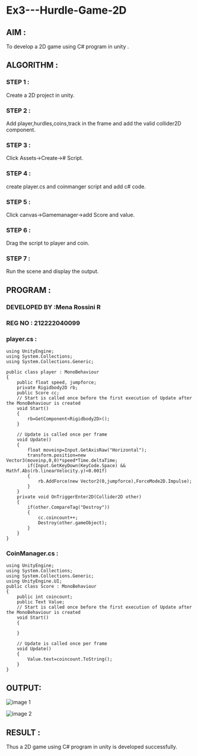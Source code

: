 # Ex3---Hurdle-Game-2D

## AIM :

To develop a 2D game using C# program in unity .

## ALGORITHM :

### STEP 1 :

Create a 2D project in unity.

### STEP 2 :

Add player,hurdles,coins,track in the frame and add the valid collider2D component.

### STEP 3 :

Click Assets->Create-># Script.

### STEP 4 :

create player.cs and coinmanger script and add c# code.

### STEP 5 :

Click canvas->Gamemanager->add Score and value.

### STEP 6 :

Drag the script to player and coin.

### STEP 7 :

Run the scene and display the output.

## PROGRAM :

### DEVELOPED BY :Mena Rossini R
### REG NO : 212222040099

### player.cs :
```
using UnityEngine;
using System.Collections;
using System.Collections.Generic;

public class player : MonoBehaviour
{
    public float speed, jumpforce;
    private Rigidbody2D rb;
    public Score cc;
    // Start is called once before the first execution of Update after the MonoBehaviour is created
    void Start()
    {
        rb=GetComponent<Rigidbody2D>();
    }

    // Update is called once per frame
    void Update()
    {
        float moveinp=Input.GetAxisRaw("Horizontal");
        transform.position=new Vector3(moveinp,0,0)*speed*Time.deltaTime;
        if(Input.GetKeyDown(KeyCode.Space) && Mathf.Abs(rb.linearVelocity.y)<0.001f)
        {
            rb.AddForce(new Vector2(0,jumpforce),ForceMode2D.Impulse);
        }
    }
    private void OnTriggerEnter2D(Collider2D other)
    {
        if(other.CompareTag("Destroy"))
        {
            cc.coincount++;
            Destroy(other.gameObject);
        }
    }
}

```
### CoinManager.cs :
```
using UnityEngine;
using System.Collections;
using System.Collections.Generic;
using UnityEngine.UI;
public class Score : MonoBehaviour
{
    public int coincount;
    public Text Value;
    // Start is called once before the first execution of Update after the MonoBehaviour is created
    void Start()
    {
        
    }

    // Update is called once per frame
    void Update()
    {
        Value.text=coincount.ToString();
    }
}

```



## OUTPUT:
![image 1](https://github.com/user-attachments/assets/cec02145-e83c-465d-909e-ae8639227355)

![image 2](https://github.com/user-attachments/assets/ebb0c6b7-0d94-4ba9-ab24-ccd348b7a607)


## RESULT :

Thus a 2D game using C# program in unity is developed successfully.
